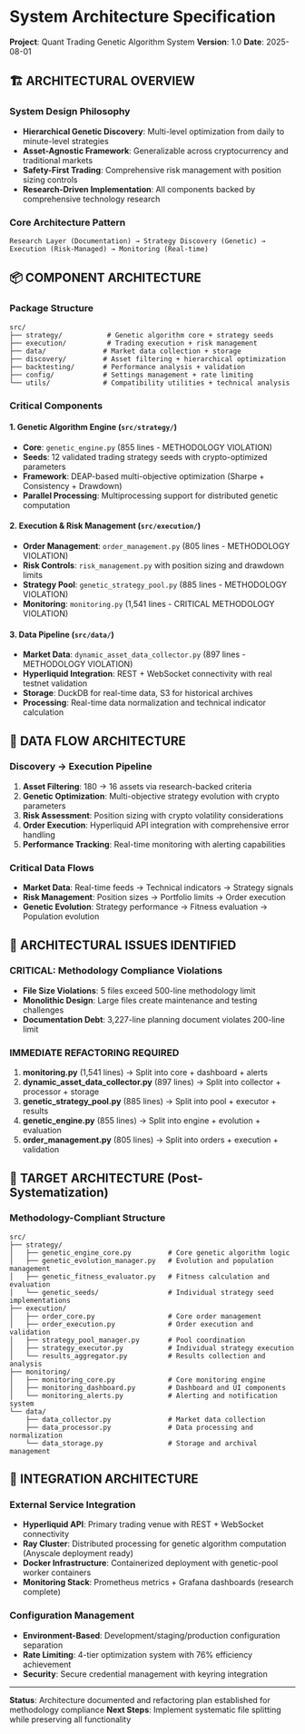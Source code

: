 # System Architecture Specification
**Project**: Quant Trading Genetic Algorithm System
**Version**: 1.0
**Date**: 2025-08-01

## 🏗️ ARCHITECTURAL OVERVIEW

### **System Design Philosophy**
- **Hierarchical Genetic Discovery**: Multi-level optimization from daily to minute-level strategies
- **Asset-Agnostic Framework**: Generalizable across cryptocurrency and traditional markets  
- **Safety-First Trading**: Comprehensive risk management with position sizing controls
- **Research-Driven Implementation**: All components backed by comprehensive technology research

### **Core Architecture Pattern**
```
Research Layer (Documentation) → Strategy Discovery (Genetic) → Execution (Risk-Managed) → Monitoring (Real-time)
```

## 📦 COMPONENT ARCHITECTURE

### **Package Structure**
```
src/
├── strategy/           # Genetic algorithm core + strategy seeds
├── execution/          # Trading execution + risk management
├── data/              # Market data collection + storage
├── discovery/         # Asset filtering + hierarchical optimization
├── backtesting/       # Performance analysis + validation
├── config/            # Settings management + rate limiting
└── utils/             # Compatibility utilities + technical analysis
```

### **Critical Components**

#### **1. Genetic Algorithm Engine (`src/strategy/`)**
- **Core**: `genetic_engine.py` (855 lines - METHODOLOGY VIOLATION)
- **Seeds**: 12 validated trading strategy seeds with crypto-optimized parameters
- **Framework**: DEAP-based multi-objective optimization (Sharpe + Consistency + Drawdown)
- **Parallel Processing**: Multiprocessing support for distributed genetic computation

#### **2. Execution & Risk Management (`src/execution/`)**
- **Order Management**: `order_management.py` (805 lines - METHODOLOGY VIOLATION)
- **Risk Controls**: `risk_management.py` with position sizing and drawdown limits
- **Strategy Pool**: `genetic_strategy_pool.py` (885 lines - METHODOLOGY VIOLATION)
- **Monitoring**: `monitoring.py` (1,541 lines - CRITICAL METHODOLOGY VIOLATION)

#### **3. Data Pipeline (`src/data/`)**
- **Market Data**: `dynamic_asset_data_collector.py` (897 lines - METHODOLOGY VIOLATION)
- **Hyperliquid Integration**: REST + WebSocket connectivity with real testnet validation
- **Storage**: DuckDB for real-time data, S3 for historical archives
- **Processing**: Real-time data normalization and technical indicator calculation

## 🔄 DATA FLOW ARCHITECTURE

### **Discovery → Execution Pipeline**
1. **Asset Filtering**: 180 → 16 assets via research-backed criteria
2. **Genetic Optimization**: Multi-objective strategy evolution with crypto parameters
3. **Risk Assessment**: Position sizing with crypto volatility considerations  
4. **Order Execution**: Hyperliquid API integration with comprehensive error handling
5. **Performance Tracking**: Real-time monitoring with alerting capabilities

### **Critical Data Flows**
- **Market Data**: Real-time feeds → Technical indicators → Strategy signals
- **Risk Management**: Position sizes → Portfolio limits → Order execution
- **Genetic Evolution**: Strategy performance → Fitness evaluation → Population evolution

## 🚨 ARCHITECTURAL ISSUES IDENTIFIED

### **CRITICAL: Methodology Compliance Violations**
- **File Size Violations**: 5 files exceed 500-line methodology limit
- **Monolithic Design**: Large files create maintenance and testing challenges
- **Documentation Debt**: 3,227-line planning document violates 200-line limit

### **IMMEDIATE REFACTORING REQUIRED**
1. **monitoring.py** (1,541 lines) → Split into core + dashboard + alerts
2. **dynamic_asset_data_collector.py** (897 lines) → Split into collector + processor + storage
3. **genetic_strategy_pool.py** (885 lines) → Split into pool + executor + results
4. **genetic_engine.py** (855 lines) → Split into engine + evolution + evaluation
5. **order_management.py** (805 lines) → Split into orders + execution + validation

## 🎯 TARGET ARCHITECTURE (Post-Systematization)

### **Methodology-Compliant Structure**
```
src/
├── strategy/
│   ├── genetic_engine_core.py         # Core genetic algorithm logic
│   ├── genetic_evolution_manager.py   # Evolution and population management
│   ├── genetic_fitness_evaluator.py   # Fitness calculation and evaluation
│   └── genetic_seeds/                 # Individual strategy seed implementations
├── execution/
│   ├── order_core.py                  # Core order management
│   ├── order_execution.py             # Order execution and validation
│   ├── strategy_pool_manager.py       # Pool coordination
│   ├── strategy_executor.py           # Individual strategy execution
│   └── results_aggregator.py          # Results collection and analysis
├── monitoring/
│   ├── monitoring_core.py             # Core monitoring engine
│   ├── monitoring_dashboard.py        # Dashboard and UI components
│   └── monitoring_alerts.py           # Alerting and notification system
└── data/
    ├── data_collector.py              # Market data collection
    ├── data_processor.py              # Data processing and normalization
    └── data_storage.py                # Storage and archival management
```

## 🔧 INTEGRATION ARCHITECTURE

### **External Service Integration**
- **Hyperliquid API**: Primary trading venue with REST + WebSocket connectivity
- **Ray Cluster**: Distributed processing for genetic algorithm computation (Anyscale deployment ready)
- **Docker Infrastructure**: Containerized deployment with genetic-pool worker containers
- **Monitoring Stack**: Prometheus metrics + Grafana dashboards (research complete)

### **Configuration Management**
- **Environment-Based**: Development/staging/production configuration separation
- **Rate Limiting**: 4-tier optimization system with 76% efficiency achievement
- **Security**: Secure credential management with keyring integration

---

**Status**: Architecture documented and refactoring plan established for methodology compliance
**Next Steps**: Implement systematic file splitting while preserving all functionality